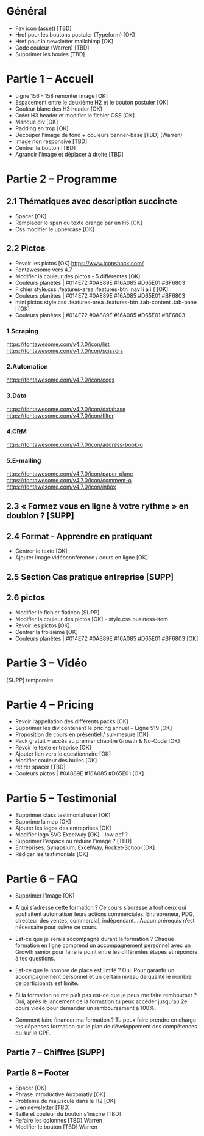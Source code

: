 # Général 

- Fav icon (asset) [TBD]
- Href pour les boutons postuler (Typeform) [OK]
- Href pour la newsletter mailchimp [OK]
- Code couleur (Warren) [TBD]
- Supprimer les boules [TBD]

# Partie 1 – Accueil

- Ligne 156 - 158 remonter image [OK]
- Espacement entre le deuxième H2 et le bouton postuler [OK]
- Couleur blanc des H3 header [OK] 
- Créer H3 header et modifier le fichier CSS [OK]
- Manque div [OK]
- Padding en trop [OK]
- Découper l'image de fond + couleurs banner-base [TBD] (Warren)
- Image non responsive [TBD]
- Centrer le bouton [TBD]
- Agrandir l'image et déplacer à droite [TBD]

# Partie 2 – Programme 
## 2.1 Thématiques avec description succincte
- Spacer [OK]
- Remplacer le span du texte orange par un H5 [OK]
- Css modifier le uppercase [OK]

## 2.2 Pictos
- Revoir les pictos [OK] https://www.iconshock.com/
- Fontawesome vers 4.7 
- Modifier la couleur des pictos - 5 différentes [OK]
- Couleurs planêtes | #014E72 #0A889E #16A085 #D65E01 #BF6803
- Fichier style.css .features-area .features-btn .nav li a i { [OK]
- Couleurs planêtes | #014E72 #0A889E #16A085 #D65E01 #BF6803
- mini pictos style.css .features-area .features-btn .tab-content .tab-pane i [OK]
- Couleurs planêtes | #014E72 #0A889E #16A085 #D65E01 #BF6803

### 1.Scraping 
https://fontawesome.com/v4.7.0/icon/list
https://fontawesome.com/v4.7.0/icon/scissors

<i class="fa fa-scissors" aria-hidden="true"></i>

<i class="flaticon-responsive"></i>

### 2.Automation 
https://fontawesome.com/v4.7.0/icon/cogs
<i class="fa fa-cogs" aria-hidden="true"></i>

### 3.Data
https://fontawesome.com/v4.7.0/icon/database
https://fontawesome.com/v4.7.0/icon/filter
<i class="fa fa-filter" aria-hidden="true"></i>

### 4.CRM 
https://fontawesome.com/v4.7.0/icon/address-book-o
<i class="fa fa-address-book-o" aria-hidden="true"></i>

### 5.E-mailing
https://fontawesome.com/v4.7.0/icon/paper-plane
https://fontawesome.com/v4.7.0/icon/comment-o
https://fontawesome.com/v4.7.0/icon/inbox
<i class="fa fa-paper-plane" aria-hidden="true"></i>


## 2.3  « Formez vous en ligne à votre rythme » en doublon ? [SUPP]
## 2.4 Format - Apprendre en pratiquant
- Centrer le texte [OK]
- Ajouter image vidéoconférence / cours en ligne [OK]

## 2.5  Section Cas pratique entreprise [SUPP]

## 2.6 pictos
- Modifier le fichier flaticon [SUPP]
- Modifier la couleur des pictos [OK] - style.css business-item
- Revoir les pictos [OK] 
- Centrer la troisième [OK]
- Couleurs planêtes | #014E72 #0A889E #16A085 #D65E01 #BF6803 [OK]

# Partie 3 – Vidéo 
[SUPP] temporaire

# Partie 4 – Pricing
- Revoir l’appellation des différents packs [OK]
- Supprimer les div contenant le pricing annuel – Ligne 519 [OK]
- Proposition de cours en présentiel / sur-mesure [OK]
- Pack gratuit = accès au premier chapitre Growth & No-Code [OK]
- Revoir le texte entreprise [OK]
- Ajouter lien vers le questionnaire [OK]
- Modifier couleur des bulles [OK]
- retirer spacer [TBD]
- Couleurs pictos | #0A889E #16A085 #D65E01 [OK]

# Partie 5 – Testimonial
- Supprimer class testimonial user [OK]
- Supprime la map [OK]
- Ajouter les logos des entreprises [OK]
- Modifier logo SVG Excelway [OK] - low def ?
- Supprimer l'espace ou réduire l'image ? [TBD]
- Entreprises: Synapsium, ExcelWay, Rocket-School [OK]
- Rédiger les testimonials [OK]

# Partie 6 – FAQ
- Supprimer l'image [OK]
-  A qui s’adresse cette formation ?
Ce cours s’adresse à tout ceux qui souhaitent automatiser leurs actions commerciales. Entrepreneur, PDG, directeur des ventes, commercial, indépendant… Aucun prérequis n’est nécessaire pour suivre ce cours.

- Est-ce que je serais accompagné durant la formation ?
Chaque formation en ligne comprend un accompagnement personnel avec un Growth senior pour faire le point entre les différentes étapes et répondre à tes questions.

- Est-ce que le nombre de place est limité ?
Oui. Pour garantir un accompagnement personnel et un certain niveau de qualité le nombre de participants est limité.

- Si la formation ne me plaît pas est-ce que je peux me faire rembourser ?
Oui, après le lancement de la formation tu peux accéder jusqu'au 2e cours vidéo pour demander un remboursement à 100%.

- Comment faire financer ma formation ?
Tu peux faire prendre en charge tes dépenses formation sur le plan de développement des compétences ou sur le CPF.


## Partie 7 – Chiffres [SUPP]

## Partie 8 – Footer

- Spacer [OK]
- Phrase introductive Auxomatly [OK]
- Problème de majuscule dans le H2 [OK]
- Lien newsletter [TBD]
- Taille et couleur du bouton s'inscire [TBD]
- Refaire les colonnes  [TBD] Warren
- Modifier le bouton [TBD] Warren

